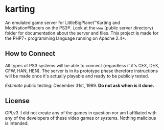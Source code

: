 # karting
An emulated game server for LittleBigPlanet™Karting and ModNation®Racers on the PS3®. Look at the `www` (public server directory) folder for documentation about the server and files. This project is made for the PHP7+ programming language running on Apache 2.4+.

## How to Connect
All types of PS3 systems will be able to connect (regardless if it's CEX, DEX, CFW, HAN, HEN). The server is in its prototype phase therefore instructions will be made once it's actually playable and ready to be publicly tested.

*Estimate* public testing: December 31st, 1999. **Do not ask when is it done.**

## License
GPLv3. I did not create any of the games in question nor am I affiliated with any of the developers of these video games or systems. Nothing malicious is intended.
